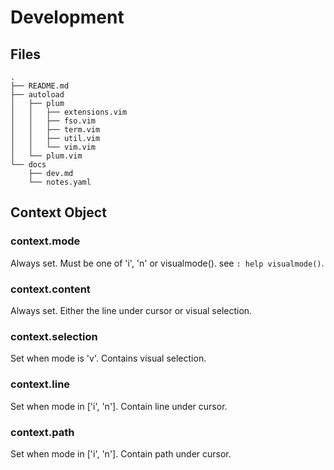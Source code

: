 # Development

## Files
    .
    ├── README.md
    ├── autoload
    │   ├── plum
    │   │   ├── extensions.vim
    │   │   ├── fso.vim
    │   │   ├── term.vim
    │   │   ├── util.vim
    │   │   └── vim.vim
    │   └── plum.vim
    └── docs
        ├── dev.md
        └── notes.yaml

## Context Object
### context.mode
Always set. Must be one of 'i', 'n' or visualmode(). see `: help visualmode()`.

### context.content
Always set. Either the line under cursor or visual selection.

### context.selection
Set when mode is 'v'. Contains visual selection.

### context.line
Set when mode in ['i', 'n']. Contain line under cursor.

### context.path
Set when mode in ['i', 'n']. Contain path under cursor.
